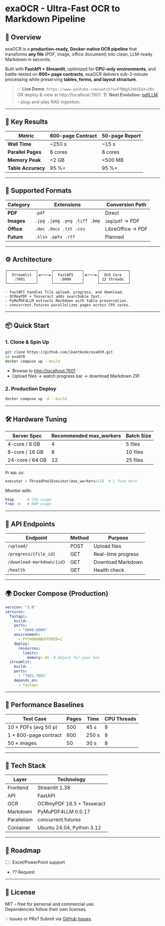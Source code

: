# exaOCR - Ultra-Fast OCR to Markdown Pipeline

## 📖 Overview
exaOCR is a **production-ready, Docker-native OCR pipeline** that transforms **any file** (PDF, image, office document) into clean, LLM-ready Markdown in seconds.  

Built with **FastAPI + Streamlit**, optimized for **CPU-only environments**, and battle-tested on **800+ page contracts**, exaOCR delivers sub-3-minute processing while preserving **tables, forms, and layout structure**.

> ✅ **Live Demo**: `https://www.youtube.com/watch?v=FfBQg5JXk5E&t=20s` OR deploy & view at http://localhost:7601.
> 🏗️ **Next Evolution**: [pdfLLM](https://github.com/ikantkode/pdfLLM) – plug-and-play RAG ingestion.

---

## 🚀 Key Results
| Metric              | 800-page Contract | 50-page Report |
|---------------------|-------------------|----------------|
| **Wall Time**       | ~250 s            | ~15 s          |
| **Parallel Pages**  | 8 cores           | 8 cores        |
| **Memory Peak**     | <2 GB             | <500 MB        |
| **Table Accuracy**  | 95 %+             | 95 %+          |

---

## 📁 Supported Formats
| Category   | Extensions                       | Conversion Path       |
|------------|----------------------------------|-----------------------|
| **PDF**    | `.pdf`                           | Direct                |
| **Images** | `.jpg .jpeg .png .tiff .bmp`     | `img2pdf` → PDF       |
| **Office** | `.doc .docx .txt .csv`           | LibreOffice → PDF     |
| **Future** | `.xlsx .pptx .rtf`               | Planned               |

---

## ⚙️ Architecture
```text
┌─────────────┐      ┌─────────────┐      ┌─────────────┐
│  Streamlit  │◄────►│  FastAPI    │◄────►│  OCR Core   │
│   :7601     │      │   :8000     │      │ 12 threads  │
└─────────────┘      └─────────────┘      └─────────────┘

- FastAPI handles file upload, progress, and download.
- OCRmyPDF + Tesseract adds searchable text.
- PyMuPDF4LLM extracts Markdown with table preservation.
- concurrent.futures parallelizes pages across CPU cores.
```

---

## 📦 Quick Start

### 1. Clone & Spin Up
```bash
git clone https://github.com/ikantkode/exaOCR.git
cd exaOCR
docker compose up --build
```
- Browse to [http://localhost:7601](http://localhost:7601)  
- Upload files → watch progress bar → download Markdown ZIP.

### 2. Production Deploy
```bash
docker compose up -d --build
```

---

## 🛠 Hardware Tuning
| Server Spec   | Recommended max_workers | Batch Size |
|---------------|-------------------------|------------|
| 4-core / 8 GB | 4                       | 5 files    |
| 8-core / 16 GB| 8                       | 10 files   |
| 24-core / 64 GB| 12                     | 25 files   |

In `app.py`:
```python
executor = ThreadPoolExecutor(max_workers=12)  # 🔧 Tune here
```

Monitor with:
```bash
htop      # CPU usage
free -m   # RAM usage
```

---

## 🧩 API Endpoints
| Endpoint                  | Method | Purpose              |
|---------------------------|--------|----------------------|
| `/upload/`                | POST   | Upload files         |
| `/progress/{file_id}`     | GET    | Real-time progress   |
| `/download-markdown/{id}` | GET    | Download Markdown    |
| `/health`                 | GET    | Health check         |

---

## 🌍 Docker Compose (Production)
```yaml
version: "3.8"
services:
  fastapi:
    build: .
    ports:
      - "8000:8000"
    environment:
      - PYTHONUNBUFFERED=1
    deploy:
      resources:
        limits:
          memory: 4G  # Adjust for your box
  streamlit:
    build: .
    ports:
      - "7601:7601"
    depends_on:
      - fastapi
```

---

## 🧪 Performance Baselines
| Test Case               | Pages | Time   | CPU Threads |
|--------------------------|-------|--------|-------------|
| 10 × PDFs (avg 50 p)    | 500   | 45 s   | 8           |
| 1 × 800-page contract   | 800   | 250 s  | 8           |
| 50 × images             | 50    | 30 s   | 8           |

---

## 🧰 Tech Stack
| Layer       | Technology                    |
|-------------|-------------------------------|
| Frontend    | Streamlit 1.38                |
| API         | FastAPI                       |
| OCR         | OCRmyPDF 16.5 + Tesseract     |
| Markdown    | PyMuPDF4LLM 0.0.17            |
| Parallelism | concurrent.futures            |
| Container   | Ubuntu 24.04, Python 3.12     |

---

## 🚦 Roadmap
- [ ] Excel/PowerPoint support  
- ?? Request

---

## 📄 License
MIT – free for personal and commercial use.  
Dependencies follow their own licenses.

💡 Issues or PRs? Submit via [GitHub Issues](https://github.com/ikantkode/exaOCR).
